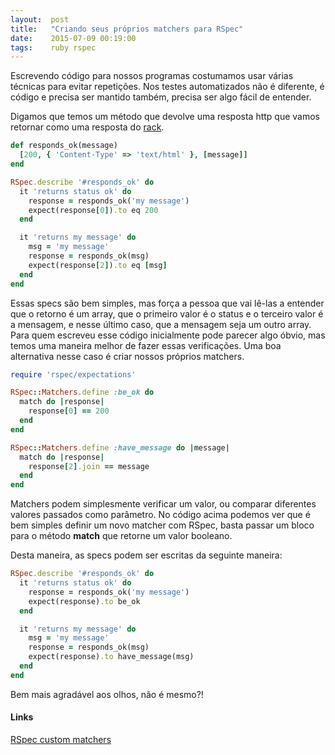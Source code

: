 ```yaml
---
layout:  post
title:   "Criando seus próprios matchers para RSpec"
date:    2015-07-09 00:19:00
tags:    ruby rspec
---
```


Escrevendo código para nossos programas costumamos usar várias técnicas para evitar repetições. Nos testes automatizados não é diferente, é código e precisa ser mantido também, precisa ser algo fácil de entender.

Digamos que temos um método que devolve uma resposta http que vamos retornar como uma resposta do [rack](https://github.com/rack/rack).

```ruby
def responds_ok(message)
  [200, { 'Content-Type' => 'text/html' }, [message]]
end

RSpec.describe '#responds_ok' do
  it 'returns status ok' do
    response = responds_ok('my message')
    expect(response[0]).to eq 200
  end

  it 'returns my message' do
    msg = 'my message'
    response = responds_ok(msg)
    expect(response[2]).to eq [msg]
  end
end
```

Essas specs são bem simples, mas força a pessoa que vai lê-las a entender que o retorno é um array, que o primeiro valor é o status e o terceiro valor é a mensagem, e nesse último caso, que a mensagem seja um outro array. Para quem escreveu esse código inicialmente pode parecer algo óbvio, mas temos uma maneira melhor de fazer essas verificações. Uma boa alternativa nesse caso é criar nossos próprios matchers.

```ruby
require 'rspec/expectations'

RSpec::Matchers.define :be_ok do
  match do |response|
    response[0] == 200
  end
end

RSpec::Matchers.define :have_message do |message|
  match do |response|
    response[2].join == message
  end
end
```

Matchers podem simplesmente verificar um valor, ou comparar diferentes valores passados como parâmetro. No código acima podemos ver que é bem simples definir um novo matcher com RSpec, basta passar um bloco para o método __match__ que retorne um valor booleano.

Desta maneira, as specs podem ser escritas da seguinte maneira:

```ruby
RSpec.describe '#responds_ok' do
  it 'returns status ok' do
    response = responds_ok('my message')
    expect(response).to be_ok
  end

  it 'returns my message' do
    msg = 'my message'
    response = responds_ok(msg)
    expect(response).to have_message(msg)
  end
end
```

Bem mais agradável aos olhos, não é mesmo?!

#### Links

[RSpec custom matchers](http://www.relishapp.com/rspec/rspec-expectations/v/3-3/docs/custom-matchers)
